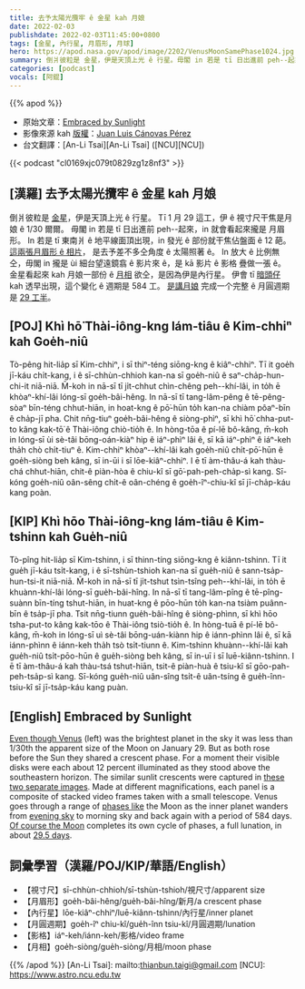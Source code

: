 ```yaml
---
title: 去予太陽光攬牢 ê 金星 kah 月娘
date: 2022-02-03
publishdate: 2022-02-03T11:45:00+0800
tags: [金星, 內行星, 月眉形, 月球]
hero: https://apod.nasa.gov/apod/image/2202/VenusMoonSamePhase1024.jpg
summary: 倒爿彼粒是 金星，伊是天頂上光 ê 行星。毋閣 in 若是 tī 日出進前 peh--起來，in 就會看起來攏是 月眉形。
categories: [podcast]
vocals: [阿錕]
---
```


{{% apod %}}

- 原始文章：[Embraced by Sunlight](https://apod.nasa.gov/apod/ap220203.html)
- 影像來源 kah [版權][copyright]：[Juan Luis Cánovas Pérez](https://www.flickr.com/photos/146549985@N08/)
- 台文翻譯：[An-Li Tsai][An-Li Tsai] ([NCU][NCU])

{{< podcast "cl0169xjc079t0829zg1z8nf3" >}}

## [漢羅] 去予太陽光攬牢 ê 金星 kah 月娘
倒爿彼粒是 [金星][Even though Venus]，伊是天頂上光 ê 行星。
Tī 1 月 29 這工，伊 ê 視寸尺干焦是月娘 ê 1/30 爾爾。
毋閣 in 若是 tī 日出進前 peh--起來，in 就會看起來攏是 月眉形。
In 若是 tī 東南爿 ê 地平線面頂出現，in 發光 ê 部份就干焦佔盤面 ê 12 葩。
[這兩張月眉形 ê 相片][these two separate images]， 是去予差不多仝角度 ê 太陽照著 ê。
In 放大 ê 比例無仝，毋閣 in 攏是 ùi 細台望遠鏡翕 ê 影片來 ê，是 kā 影片 ê 影格 疊做一張 ê。
金星看起來 kah 月娘一部份 ê [月相][phases like] 欲仝，是因為伊是內行星。
伊會 tī [暗頭仔][evening sky t] kah 透早出現，這个變化 ê 週期是 584 工。
[是講月娘][Of course the Moon] 完成一个完整 ê 月圓週期是 [29 工半][29.5 days]。


## [POJ] Khì hō͘ Thài-iông-kng lám-tiâu ê Kim-chhiⁿ kah Goe̍h-niû
Tò-pêng hit-lia̍p sī Kim-chhiⁿ, i sī thiⁿ-téng siōng-kng ê kiâⁿ-chhiⁿ.
Tī it goe̍h jī-káu chi̍t-kang, i ê sī-chhùn-chhioh kan-na sī goe̍h-niû ê saⁿ-cha̍p-hun-chi-it niā-niā.
M̄-koh in nā-sī tī ji̍t-chhut chìn-chêng peh--khí-lâi, in to̍h ē khòaⁿ-khí-lâi lóng-sī goe̍h-bâi-hêng.
In nā-sī tī tang-lâm-pêng ê tē-pêng-sòaⁿ bīn-téng chhut-hiān, in hoat-kng ê pō͘-hūn to̍h kan-na chiàm pôaⁿ-bīn ê cha̍p-jī pha.
Chit nn̄g-tiuⁿ goe̍h-bâi-hêng ê siòng-phìⁿ, sī khì hō͘ chha-put-to kâng kak-tō͘ ê Thài-iông chiò-tio̍h ê.
In hòng-tōa ê pí-lē bô-kâng, m̄-koh in lóng-sī ùi sè-tâi bōng-oán-kiàⁿ hip ê iáⁿ-phìⁿ lâi ê, sī kā iáⁿ-phìⁿ ê iáⁿ-keh tha̍h chò chi̍t-tiuⁿ ê.
Kim-chhiⁿ khòaⁿ--khí-lâi kah goe̍h-niû chi̍t-pō͘-hūn ê goe̍h-siòng beh kâng, sī in-ūi i sī lōe-kiâⁿ-chhiⁿ.
I ē tī àm-thâu-á kah thàu-chá chhut-hiān, chit-ê piàn-hòa ê chiu-kî sī gō͘-pah-peh-cha̍p-sì kang.
Sī-kóng goe̍h-niû oân-sêng chi̍t-ê oân-chéng ê goe̍h-îⁿ-chiu-kî sī jī-cha̍p-káu kang poàn.

## [KIP] Khì hōo Thài-iông-kng lám-tiâu ê Kim-tshinn kah Gue̍h-niû
Tò-pîng hit-lia̍p sī Kim-tshinn, i sī thinn-tíng siōng-kng ê kiânn-tshinn.
Tī it gue̍h jī-káu tsi̍t-kang, i ê sī-tshùn-tshioh kan-na sī gue̍h-niû ê sann-tsa̍p-hun-tsi-it niā-niā.
M̄-koh in nā-sī tī ji̍t-tshut tsìn-tsîng peh--khí-lâi, in to̍h ē khuànn-khí-lâi lóng-sī gue̍h-bâi-hîng.
In nā-sī tī tang-lâm-pîng ê tē-pîng-suànn bīn-tíng tshut-hiān, in huat-kng ê pōo-hūn to̍h kan-na tsiàm puânn-bīn ê tsa̍p-jī pha.
Tsit nn̄g-tiunn gue̍h-bâi-hîng ê siòng-phìnn, sī khì hōo tsha-put-to kâng kak-tōo ê Thài-iông tsiò-tio̍h ê.
In hòng-tuā ê pí-lē bô-kâng, m̄-koh in lóng-sī uì sè-tâi bōng-uán-kiànn hip ê iánn-phìnn lâi ê, sī kā iánn-phìnn ê iánn-keh tha̍h tsò tsi̍t-tiunn ê.
Kim-tshinn khuànn--khí-lâi kah gue̍h-niû tsi̍t-pōo-hūn ê gue̍h-siòng beh kâng, sī in-uī i sī luē-kiânn-tshinn.
I ē tī àm-thâu-á kah thàu-tsá tshut-hiān, tsit-ê piàn-huà ê tsiu-kî sī gōo-pah-peh-tsa̍p-sì kang.
Sī-kóng gue̍h-niû uân-sîng tsi̍t-ê uân-tsíng ê gue̍h-înn-tsiu-kî sī jī-tsa̍p-káu kang puàn.

## [English] Embraced by Sunlight
[Even though Venus][Even though Venus] (left) was the brightest planet in the sky it was less than 1/30th the apparent size of the Moon on January 29.
But as both rose before the Sun they shared a crescent phase.
For a moment their visible disks were each about 12 percent illuminated as they stood above the southeastern horizon.
The similar sunlit crescents were captured in [these two separate images][these two separate images].
Made at different magnifications, each panel is a composite of stacked video frames taken with a small telescope.
Venus goes through a range of [phases like][phases like] the Moon as the inner planet wanders from [evening sky][evening sky e] to morning sky and back again with a period of 584 days.
[Of course the Moon][Of course the Moon] completes its own cycle of phases, a full lunation, in about [29.5 days][29.5 days].

## 詞彙學習（漢羅/POJ/KIP/華語/English）
- 【視寸尺】sī-chhùn-chhioh/sī-tshùn-tshioh/視尺寸/apparent size
- 【月眉形】goe̍h-bâi-hêng/gue̍h-bâi-hîng/新月/a crescent phase
- 【內行星】lōe-kiâⁿ-chhiⁿ/luē-kiânn-tshinn/內行星/inner planet
- 【月圓週期】goe̍h-îⁿ chiu-kî/gue̍h-înn tsiu-kî/月圓週期/lunation
- 【影格】iáⁿ-keh/iánn-keh/影格/video frame
- 【月相】goe̍h-siòng/gue̍h-siòng/月相/moon phase


{{% /apod %}}
[An-Li Tsai]: mailto:thianbun.taigi@gmail.com
[NCU]: https://www.astro.ncu.edu.tw

[copyright]: https://apod.nasa.gov/apod/fap/lib/about_apod.html#srapply

[Even though Venus]:https://earthsky.org/tonight/moon-mars-and-venus-on-january-29-2022/
[these two separate images]:https://www.flickr.com/photos/146549985@N08/51854304131/in/dateposted-public/
[phases like]:https://en.wikipedia.org/wiki/Galileo_Galilei#Phases_of_Venus
[evening sky e]:https://apod.nasa.gov/apod/ap220106.html
[evening sky t]:https://apod.tw/daily/20220106/
[Of course the Moon]:https://svs.gsfc.nasa.gov/4955
[29.5 days]:https://apod.nasa.gov/apod/ap200926.html
